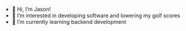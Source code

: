 - 👋 Hi, I’m Jason!
- 👀 I’m interested in developing software and lowering my golf scores
- 🌱 I’m currently learning backend development
<!---
- 💞️ I’m looking to collaborate on ...
- 📫 How to reach me ...
- ⚡ Fun fact: ...

sj-jason-lee/sj-jason-lee is a ✨ special ✨ repository because its `README.md` (this file) appears on your GitHub profile.
You can click the Preview link to take a look at your changes.
--->
